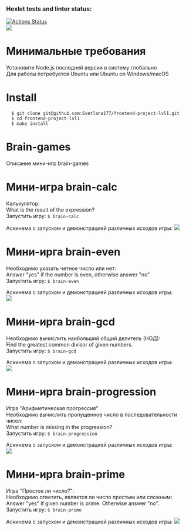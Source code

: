 ### Hexlet tests and linter status:
[![Actions Status](https://github.com/Svetlana177/frontend-project-lvl1/workflows/hexlet-check/badge.svg)](https://github.com/Svetlana177/frontend-project-lvl1/actions)   
<a href="https://codeclimate.com/github/Svetlana177/frontend-project-lvl1/maintainability"><img src="https://api.codeclimate.com/v1/badges/4c380dadcba0dcf2d142/maintainability" /></a>

# Минимальные требования
Установите Node.js последней версии в систему глобально  
Для работы потребуется Ubuntu или Ubuntu on Windows/macOS

# Install
```
  $ git clone git@github.com:Svetlana177/frontend-project-lvl1.git
  $ cd frontend-project-lvl1
  $ make install
```

# Brain-games  
Описание мини-игр brain-games

# Мини-игра brain-calc 
Калькулятор:  
What is the result of the expression?  
Запустить игру: <code>$ brain-calc</code>

Аскинема с запуском и демонстрацией различных исходов игры:
<a href="https://asciinema.org/a/nsXQE2EieGWRUKH0tO0Yd8AMJ" target="_blank"><img src="https://asciinema.org/a/nsXQE2EieGWRUKH0tO0Yd8AMJ.svg" /></a>

# Мини-ирга brain-even  
Необходимо указать четное число или нет:  
Answer "yes" if the number is even, otherwise answer "no".  
Запустить игру: <code>$ brain-even</code>

Аскинема с запуском и демонстрацией различных исходов игры:  
<a href="https://asciinema.org/a/50526uqm5mBbAsq3wH0wOzR0A" target="_blank"><img src="https://asciinema.org/a/50526uqm5mBbAsq3wH0wOzR0A.svg" /></a>

# Мини-ирга **brain-gcd**  
Необходимо вычислить наибольший общий делитель (НОД):    
Find the greatest common divisor of given numbers.  
Запустить игру: <code>$ brain-gcd</code>

Аскинема с запуском и демонстрацией различных исходов игры:  
<a href="https://asciinema.org/a/Lot5pPb5Aj816apOVy1DFP4nW" target="_blank"><img src="https://asciinema.org/a/Lot5pPb5Aj816apOVy1DFP4nW.svg" /></a>


# Мини-ирга brain-progression  
Игра "Арифметическая прогрессия"  
Необходимо вычислить пропущенное число в последовательности чисел:  
What number is missing in the progression?  
Запустить игру: <code>$ brain-progression</code>

Аскинема с запуском и демонстрацией различных исходов игры:  
<a href="https://asciinema.org/a/X4qUsmHbR08fODPRV3c5Kx49A" target="_blank"><img src="https://asciinema.org/a/X4qUsmHbR08fODPRV3c5Kx49A.svg" /></a>


# Мини-ирга brain-prime  
Игра "Простое ли число?":   
Необходимо ответить, является ли число простым или сложным:  
Answer "yes" if given number is prime. Otherwise answer "no".  
Запустить игру: <code>$ brain-prime</code>

Аскинема с запуском и демонстрацией различных исходов игры:
<a href="https://asciinema.org/a/st2puav1Me1CD8dbVcKOCJMgS" target="_blank"><img src="https://asciinema.org/a/st2puav1Me1CD8dbVcKOCJMgS.svg" /></a>
